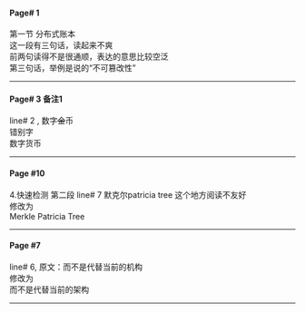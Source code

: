 #### Page# 1  
第一节  分布式账本    
这一段有三句话，读起来不爽    
前两句读得不是很通顺，表达的意思比较空泛   
第三句话，举例是说的“不可篡改性”   

___

#### Page# 3  备注1
line# 2 , 数字~~金~~币   
错别字    
数字货币
___

#### Page #10
4.快速检测  第二段 line# 7  默克尔patricia tree
这个地方阅读不友好   
修改为   
Merkle Patricia Tree
___

#### Page #7
line# 6, 原文：而不是代替当前的机构  
修改为  
而不是代替当前的架构
___
